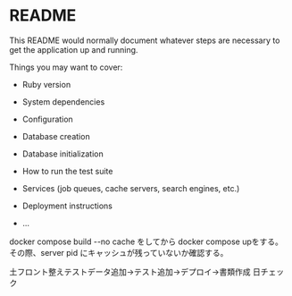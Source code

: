 # README

This README would normally document whatever steps are necessary to get the
application up and running.

Things you may want to cover:

* Ruby version

* System dependencies

* Configuration

* Database creation

* Database initialization

* How to run the test suite

* Services (job queues, cache servers, search engines, etc.)

* Deployment instructions

* ...

docker compose build --no cache をしてから docker compose upをする。
その際、server pid にキャッシュが残っていないか確認する。


土フロント整えテストデータ追加→テスト追加→デプロイ→書類作成
日チェック